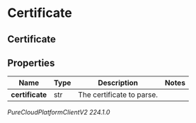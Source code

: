 # Certificate

## Certificate

## Properties

|Name | Type | Description | Notes|
|------------ | ------------- | ------------- | -------------|
| **certificate** | str | The certificate to parse. | |



_PureCloudPlatformClientV2 224.1.0_

